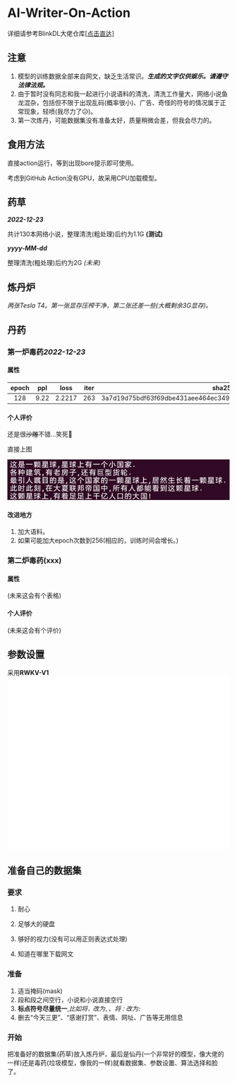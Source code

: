 # AI-Writer-On-Action
详细请参考BlinkDL大佬仓库[[点击直达]](https://github.com/BlinkDL/AI-Writer/)

## 注意
1. 模型的训练数据全部来自网文，缺乏生活常识。***生成的文字仅供娱乐。请遵守法律法规。***
2. 由于暂时没有同志和我一起进行小说语料的清洗，清洗工作量大，网络小说鱼龙混杂，包括但不限于出现乱码(概率很小)、广告、奇怪的符号的情况属于正常现象，轻喷(我尽力了:disappointed_relieved:)。
3. 第一次炼丹，可能数据集没有准备太好，质量稍微会差，但我会尽力的。

## 食用方法
直接action运行，等到出现bore提示即可使用。

考虑到GitHub Action没有GPU，故采用CPU加载模型。

## 药草
***2022-12-23***

共计130本网络小说，整理清洗(粗处理)后约为1.1G
**(测试)**

***yyyy-MM-dd***

整理清洗(粗处理)后约为2G *(未来)*

## 炼丹炉
*两张Tesla T4。第一张显存压榨干净，第二张还差一些(大概剩余3G显存)。*

## 丹药
### 第一炉毒药*2022-12-23*
#### 属性

| **epoch** | **ppl** | **loss** | **iter** |                          **sha256**                          |
| :-------: | :-----: | :------: | :------: | :----------------------------------------------------------: |
|    128    |  9.22   |  2.2217  |   263    | 3a7d19d75bdf63f69dbe431aee464ec349894367151d650e269e2f59438553bc |

#### 个人评价
还是很~~沙雕~~不错...笑死:rofl:

直接上图

![trained-epoch128-1-16](./assets/trained-epoch128-1-16.png)

#### 改进地方

1. 加大语料。
2. 如果可能加大epoch次数到256(相应的，训练时间会增长。)

### 第二炉毒药(xxx)

#### 属性
(未来这会有个表格)

#### 个人评价
(未来这会有个评价)

## 参数设置
采用**RWKV-V1**
![参数设置](./assets/param.svg)

## 准备自己的数据集
### 要求
1. 耐心

2. 足够大的硬盘

3. 够好的视力(没有可以用正则表达式处理)

4. 知道在哪里下载网文

### 准备
1. 适当掩码(mask)
2. 段和段之间空行，小说和小说直接空行
3. **标点符号尽量统一**,*比如将`，`改为`,`、将`：`改为`:`*
4. 删去“今天三更”、“感谢打赏”、表情、网址、广告等无用信息

### 开始
把准备好的数据集(药草)放入炼丹炉，最后是仙丹(一个非常好的模型，像大佬的一样)还是毒药(垃圾模型，像我的一样)就看数据集、参数设置、算法选择和脸了。